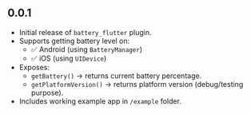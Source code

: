 ## 0.0.1

- Initial release of `battery_flutter` plugin.
- Supports getting battery level on:
    - ✅ Android (using `BatteryManager`)
    - ✅ iOS (using `UIDevice`)
- Exposes:
    - `getBattery()` → returns current battery percentage.
    - `getPlatformVersion()` → returns platform version (debug/testing purpose).
- Includes working example app in `/example` folder.
